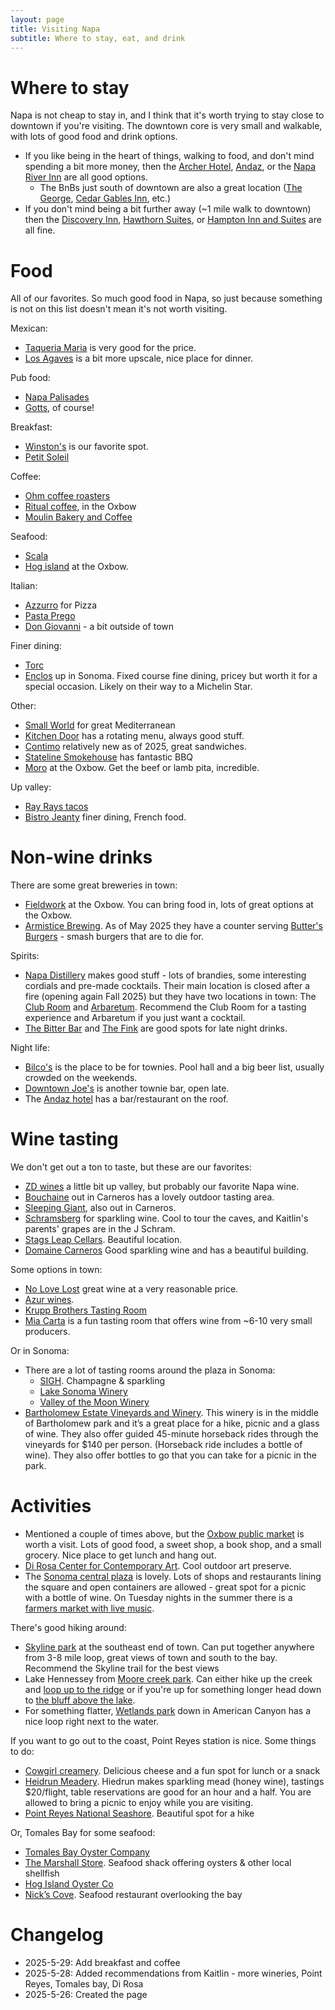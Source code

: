 ```yaml
---
layout: page
title: Visiting Napa
subtitle: Where to stay, eat, and drink
---
```


# Where to stay
Napa is not cheap to stay in, and I think that it's worth trying to stay close to downtown if you're visiting. The downtown core is very small and walkable, with lots of good food and drink options.

- If you like being in the heart of things, walking to food, and don't mind spending a bit more money, then the [Archer Hotel](https://archerhotel.com/napa),  [Andaz](https://www.hyatt.com/andaz/apcrn-andaz-napa), or the [Napa River Inn](https://www.napariverinn.com/) are all good options. 
	- The BnBs just south of downtown are also a great location ([The George](https://www.thegeorgenapa.com/), [Cedar Gables Inn](https://www.cedargablesinn.com/), etc.)
- If you don't mind being a bit further away (~1 mile walk to downtown) then the [Discovery Inn](https://www.napadiscoveryinn.com/), [Hawthorn Suites](https://www.napavalleyinns.com/), or [Hampton Inn and Suites](https://www.hilton.com/en/hotels/apcighx-hampton-suites-napa/) are all fine.

# Food
All of our favorites. So much good food in Napa, so just because something is not on this list doesn't mean it's not worth visiting.

Mexican:
- [Taqueria Maria](https://www.taqueriamaria.com/) is very good for the price.
- [Los Agaves](https://losagavesnapa.com/) is a bit more upscale, nice place for dinner.

Pub food:
- [Napa Palisades](https://napapalisades.com/)
- [Gotts](https://www.gotts.com/), of course!

Breakfast:
- [Winston's](https://winstonsnapa.com/) is our favorite spot.
- [Petit Soleil](https://www.petitsoleilonclay.com/)

Coffee:
- [Ohm coffee roasters](https://www.ohmcoffee.com/)
- [Ritual coffee](https://ritualcoffee.com/location/napa/), in the Oxbow
- [Moulin Bakery and Coffee](https://www.moulinbakerycoffee.com/)

Seafood:
- [Scala](https://www.scalaosteria.com/)
- [Hog island](https://hogislandoysters.com/) at the Oxbow.

Italian:
- [Azzurro](http://www.azzurropizzeria.com/) for Pizza
- [Pasta Prego](https://maps.app.goo.gl/QFMNi6bsEvhn9jhBA)
- [Don Giovanni](https://www.bistrodongiovanni.com/) - a bit outside of town

Finer dining:
- [Torc](https://www.torcnapa.com/) 
- [Enclos](https://enclos-sonoma.com/) up in Sonoma. Fixed course fine dining, pricey but worth it for a special occasion. Likely on their way to a Michelin Star.

Other:
- [Small World](https://www.smallworldrestaurant.com/) for great Mediterranean
- [Kitchen Door](https://www.kitchendoornapa.com/) has a rotating menu, always good stuff.
- [Contimo](https://www.contimonapa.com/) relatively new as of 2025, great sandwiches.
- [Stateline Smokehouse](https://www.stateline-road.com/) has fantastic BBQ
- [Moro](https://maps.app.goo.gl/CgTUNJzVihQA7ssZ9) at the Oxbow. Get the beef or lamb pita, incredible.

Up valley:
- [Ray Rays tacos](https://rayrays.com/)
- [Bistro Jeanty](https://bistrojeanty.com/) finer dining, French food.

# Non-wine drinks
There are some great breweries in town:
- [Fieldwork](https://fieldworkbrewing.com/napa/) at the Oxbow. You can bring food in, lots of great options at the Oxbow.
- [Armistice Brewing](https://www.armisticebrewing.com/). As of May 2025 they have a counter serving [Butter's Burgers](https://maps.app.goo.gl/4oLnTN28PeYc5xXf6) - smash burgers that are to die for.

Spirits:
- [Napa Distillery](https://www.napadistillery.com/) makes good stuff - lots of brandies, some interesting cordials and pre-made cocktails. Their main location is closed after a fire (opening again Fall 2025) but they have two locations in town: The [Club Room](https://www.napadistillery.com/the-club-room) and [Arbaretum](https://www.napadistillery.com/the-arbaretum). Recommend the Club Room for a tasting experience and Arbaretum if you just want a cocktail.
- [The Bitter Bar](https://maps.app.goo.gl/JWWpH6XAsNWhghtXA) and [The Fink](https://maps.app.goo.gl/18FTarLRFavr9pXx9) are good spots for late night drinks.

Night life:
- [Bilco's](https://maps.app.goo.gl/Q5Lnuytg4kJ9sHzp8) is the place to be for townies. Pool hall and a big beer list, usually crowded on the weekends.
- [Downtown Joe's](https://maps.app.goo.gl/kBXrR6ThAtn3McLF8) is another townie bar, open late.
- The [Andaz hotel](https://maps.app.goo.gl/p2e54no4Lke3Jx1BA) has a bar/restaurant on the roof.

# Wine tasting
We don't get out a ton to taste, but these are our favorites:
- [ZD wines](https://www.zdwines.com/) a little bit up valley, but probably our favorite Napa wine. 
- [Bouchaine](https://maps.app.goo.gl/phYJq5qvTCE3rDcM6) out in Carneros has a lovely outdoor tasting area.
- [Sleeping Giant](https://maps.app.goo.gl/KQdGSVb5Xd2d7fb98), also out in Carneros.
- [Schramsberg](https://maps.app.goo.gl/vzS2KhuS8Nagbufg9) for sparkling wine. Cool to tour the caves, and Kaitlin's parents' grapes are in the J Schram.
- [Stags Leap Cellars](https://www.stagsleapwinecellars.com/visit/tours-and-tastings). Beautiful location.
- [Domaine Carneros](https://www.domainecarneros.com) Good sparkling wine and has a beautiful building.

Some options in town:
- [No Love Lost](https://maps.app.goo.gl/Je8Vdj6YMusW9d7K7) great wine at a very reasonable price.
- [Azur wines](https://maps.app.goo.gl/UyEbBx2LVAexrb5f9).
- [Krupp Brothers Tasting Room](https://www.kruppbrothers.com/Visit-Us/Tasting-Room)
- [Mia Carta](https://maps.app.goo.gl/7JrMAD4QgbiNxaQ57) is a fun tasting room that offers wine from ~6-10 very small producers.

Or in Sonoma:
- There are a lot of tasting rooms around the plaza in Sonoma:
	- [SIGH](https://www.sighsonoma.com). Champagne & sparkling 
    - [Lake Sonoma Winery](https://lakesonomawinery.com)
    - [Valley of the Moon Winery](https://valleyofthemoonwinery.com)
- [Bartholomew Estate Vineyards and Winery](https://www.bartholomewestate.com). This winery is in the middle of Bartholomew park and it’s a great place for a hike, picnic and a glass of wine. They also offer guided 45-minute horseback rides through the vineyards for $140 per person. (Horseback ride includes a bottle of wine). They also offer bottles to go that you can take for a picnic in the park.


# Activities
- Mentioned a couple of times above, but the [Oxbow public market](https://maps.app.goo.gl/YjoSFevBN7A5CfjK8) is worth a visit. Lots of good food, a sweet shop, a book shop, and a small grocery. Nice place to get lunch and hang out.
- [Di Rosa Center for Contemporary Art](https://www.dirosaart.org/). Cool outdoor art preserve.
- The [Sonoma central plaza](https://maps.app.goo.gl/qKZPQVRpdycgUH6D9) is lovely. Lots of shops and restaurants lining the square and open containers are allowed - great spot for a picnic with a bottle of wine. On Tuesday nights in the summer there is a [farmers market with live music](https://www.sonomacity.org/sonomas-market/).

There's good hiking around:
- [Skyline park](https://maps.app.goo.gl/qpKm5VUzwGTAP3tv8) at the southeast end of town. Can put together anywhere from 3-8 mile loop, great views of town and south to the bay. Recommend the Skyline trail for the best views
- Lake Hennessey from [Moore creek park](https://maps.app.goo.gl/7PTTrKNqi2cLNPDt9). Can either hike up the creek and [loop up to the ridge](https://www.alltrails.com/trail/us/california/valentine-vista-trail) or if you're up for something longer head down to [the bluff above the lake](https://www.alltrails.com/trail/us/california/conn-peak-via-alta-hennessey-and-shoreline-loop?u=i&sh=veblwm).
- For something flatter, [Wetlands park](https://maps.app.goo.gl/j6TemwFt3L2D2sa98) down in American Canyon has a nice loop right next to the water.

If you want to go out to the coast, Point Reyes station is nice. Some things to do:
- [Cowgirl creamery](https://cowgirlcreamery.com). Delicious cheese and a fun spot for lunch or a snack
- [Heidrun Meadery](https://www.heidrunmeadery.com). Hiedrun makes sparkling mead (honey wine), tastings $20/flight, table reservations are good for an hour and a half. You are allowed to bring a picnic to enjoy while you are visiting.
- [Point Reyes National Seashore](https://www.nps.gov/pore/index.htm). Beautiful spot for a hike

Or, Tomales Bay for some seafood:
- [Tomales Bay Oyster Company](http://tomalesbayoystercompany.com/)
- [The Marshall Store](https://themarshallstore.com/menu). Seafood shack offering oysters & other local shellfish
- [Hog Island Oyster Co](https://themarshallstore.com/menu)
- [Nick’s Cove](http://www.nickscove.com/). Seafood restaurant overlooking the bay

# Changelog
- 2025-5-29: Add breakfast and coffee
- 2025-5-28: Added recommendations from Kaitlin - more wineries, Point Reyes, Tomales bay, Di Rosa
- 2025-5-26: Created the page